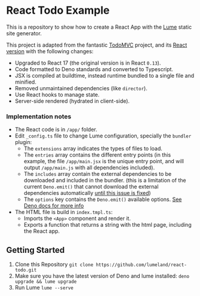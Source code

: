 # React Todo Example

This is a repository to show how to create a React App with the
[Lume](https://github.com/lumeland/lume) static site generator.

This project is adapted from the fantastic [TodoMVC](https://todomvc.com/)
project, and its
[React version](https://github.com/tastejs/todomvc/tree/master/examples/react)
with the following changes:

- Upgraded to React 17 (the original version is in React `0.13`).
- Code formatted to Deno standards and converted to Typescript.
- JSX is compiled at buildtime, instead runtime bundled to a single file and
  minified.
- Removed unmaintained dependencies (like `director`).
- Use React hooks to manage state.
- Server-side rendered (hydrated in client-side).

### Implementation notes

- The React code is in `/app/` folder.
- Edit `_config.ts` file to change Lume configuration, specially the `bundler`
  plugin:
  - The `extensions` array indicates the types of files to load.
  - The `entries` array contains the different entry points (in this example,
    the file `/app/main.jsx` is the unique entry point, and will output
    `/app/main.js` with all dependencies included).
  - The `includes` array contain the external dependencies to be downloaded and
    included in the bundler. (this is a limitation of the current `Deno.emit()`
    that cannot download the external dependencies automatically
    [until this issue is fixed](https://github.com/denoland/deno/issues/9866))
  - The `options` key contains the `Deno.emit()` available options.
    [See Deno docs for more info](https://doc.deno.land/builtin/unstable#Deno.emit)
- The HTML file is build in `index.tmpl.ts`:
  - Imports the `<App>` component and render it.
  - Exports a function that returns a string with the html page, including the
    React app.

## Getting Started

1. Clone this Repository `git clone https://github.com/lumeland/react-todo.git`
2. Make sure you have the latest version of Deno and lume installed:
   `deno upgrade && lume upgrade`
3. Run Lume `lume --serve`
